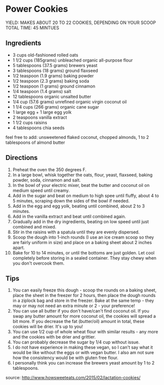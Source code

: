 # Power Cookies
YIELD: MAKES ABOUT 20 TO 22 COOKIES, DEPENDING ON YOUR SCOOP TOTAL TIME: 45 MINTUES

## Ingredients
- 3 cups old-fashioned rolled oats
- 1 1/2 cups (185grams) unbleached organic all-purpose flour
- 5 tablespoons (37.5 grams) brewers yeast
- 3 tablespoons (18 grams) ground flaxseed
- 1/2 teaspoon (1.9 grams) baking powder
- 1/2 teaspoon (2.3 grams) baking soda
- 1/2 teaspoon (1 grams) ground cinnamon
- 1/4 teaspoon (1.4 grams) salt
- 12 tablespoons organic unsalted butter
- 1/4 cup (57.6 grams) unrefined organic virgin coconut oil
- 1 1/4 cups (266 grams) organic cane sugar
- 1 large egg + 1 large egg yolk
- 2 teaspoons vanilla extract
- 1 1/2 cups raisins
- 4 tablespoons chia seeds

feel free to add: unsweetened flaked coconut, chopped almonds, 1 to 2 tablespoons of almond butter

## Directions

1. Preheat the oven the 350 degrees F.
2. In a large bowl, whisk together the oats, flour, yeast, flaxseed, baking powder, soda, cinnamon and salt.
3. In the bowl of your electric mixer, beat the butter and coconut oil on medium speed until creamy. 
4. Add in the sugar and beat on medium to high spee until fluffy, about 4 to 5 minutes, scraping down the sides of the bowl if needed. 
5. Add in the egg and egg yolk, beating until combined, about 2 to 3 minutes. 
6. Add in the vanilla extract and beat until combined again. 
7. Gradually add in the dry ingredients, beating on low speed until just combined and mixed. 
8. Stir in the raisins with a spatula until they are evenly dispersed.
9. Scoop the dough into 1-inch rounds (I use an ice cream scoop so they are fairly uniform in size) and place on a baking sheet about 2 inches apart. 
10. Bake for 10 to 14 minutes, or until the bottoms are just golden. Let cool completely before storing in a sealed container. They stay chewy when you don't overcook them.


## Tips
1. You can easily freeze this dough - scoop the rounds on a baking sheet, place the sheet in the freezer for 2 hours, then place the dough rounds in a ziplock bag and store in the freezer. Bake at the same temp - they may or may not need an extra minute or 2 - your preference!
2. You can use all butter if you don't have/can't find coconut oil. If you swap any butter amount for more coconut oil, the cookies will spread a bit more. If you decrease the fat (butter/oil) amount in total, these cookies will be drier. It's up to you!
3. You can use 1/2 cup of whole wheat flour with similar results - any more and the cookies with be drier and grittier.
4. You can probably decrease the sugar by 1/4 cup without issue.
5. I do not have experience in making these vegan, so I can't say what it would be like without the eggs or with vegan butter. I also am not sure how the consistency would be with gluten free flour.
6. I personally think you can increase the brewers yeast amount by 1 to 2 tablespoons.



source: http://www.howsweeteats.com/2015/02/lactation-cookies/

